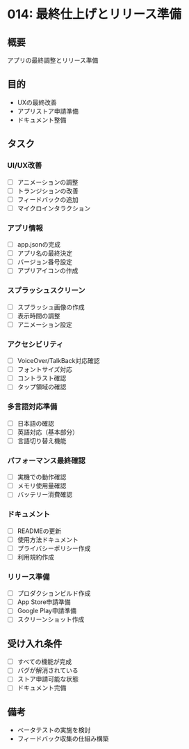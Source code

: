# 014: 最終仕上げとリリース準備

## 概要
アプリの最終調整とリリース準備

## 目的
- UXの最終改善
- アプリストア申請準備
- ドキュメント整備

## タスク

### UI/UX改善
- [ ] アニメーションの調整
- [ ] トランジションの改善
- [ ] フィードバックの追加
- [ ] マイクロインタラクション

### アプリ情報
- [ ] app.jsonの完成
- [ ] アプリ名の最終決定
- [ ] バージョン番号設定
- [ ] アプリアイコンの作成

### スプラッシュスクリーン
- [ ] スプラッシュ画像の作成
- [ ] 表示時間の調整
- [ ] アニメーション設定

### アクセシビリティ
- [ ] VoiceOver/TalkBack対応確認
- [ ] フォントサイズ対応
- [ ] コントラスト確認
- [ ] タップ領域の確認

### 多言語対応準備
- [ ] 日本語の確認
- [ ] 英語対応（基本部分）
- [ ] 言語切り替え機能

### パフォーマンス最終確認
- [ ] 実機での動作確認
- [ ] メモリ使用量確認
- [ ] バッテリー消費確認

### ドキュメント
- [ ] READMEの更新
- [ ] 使用方法ドキュメント
- [ ] プライバシーポリシー作成
- [ ] 利用規約作成

### リリース準備
- [ ] プロダクションビルド作成
- [ ] App Store申請準備
- [ ] Google Play申請準備
- [ ] スクリーンショット作成

## 受け入れ条件
- [ ] すべての機能が完成
- [ ] バグが解消されている
- [ ] ストア申請可能な状態
- [ ] ドキュメント完備

## 備考
- ベータテストの実施を検討
- フィードバック収集の仕組み構築